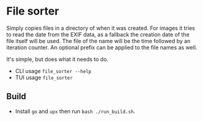# File sorter

Simply copies files in a directory of when it was created. For images it tries to read the date from the EXIF data, as a fallback the creation date of the file itself will be used. The file of the name will be the time followed by an iteration counter. An optional prefix can be applied to the file names as well.

It's simple, but does what it needs to do.

- CLI usage `file_sorter --help`
- TUI usage `file_sorter`

## Build

- Install `go` and `upx` then run `bash ./run_build.sh`.
